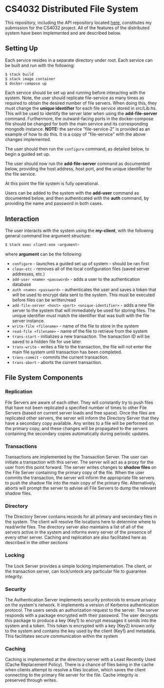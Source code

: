 # CS4032 Distributed File System
This repository, including the API repository located [here], constitutes my submission for the CS4032 project.
All of the features of the distributed system have been implemented and are described below.

## Setting Up
Each service resides in a separate directory under root. Each service can be built and run with the following:
```sh
$ stack build
$ stack image container
$ docker-compose up
```
Each service should be set up and running before interacting with the system. Note, the user should replicate file-service as many times as required to obtain the desired number of file servers. When doing this, they must change the **unique identifier** for each file service stored in src/Lib.hs. This will be used to identify the server later when using the **add-file-server** command. Furthermore, the outward-facing ports in the docker-compose file should be changed for both the main service and its corresponding mongodb instance. **NOTE:** the service "file-service-2" is provided as an example of how to do this. It is a copy of "file-service" with the above changes implemented.

The user should then run the `configure` command, as detailed below, to begin a guided set up.

The user should now run the **add-file-server** command as documented below, providing the host address, host port, and the unique identifier for the file service.

At this point the file system is fully operational.

Users can be added to the system with the **add-user** command as documented below, and then authenticated with the **auth** command, by providing the name and password in both cases.

## Interaction
The user interacts with the system using the **my-client**, with the following general command line argument structure:
```sh
$ stack exec client-exe <argument>
```
where **argument** can be the following:
- `configure` - launches a guided set up of system - should be ran first
- `clean-etc` - removes all of the local configuration files (saved server addresses, etc.)
- `add-user <name> <password>` - adds a user to the authentication database
- `auth <name> <password>` - authenticates the user and saves a token that will be used to encrypt data sent to the system. This must be executed before files can be written/read
- `add-file-server <host> <port> <unique-identifier>` - adds a new file server to the system that will immediately be used for storing files. The unique identifier must match the identifier that was built with the file server instance.
- `write-file <filename>` - name of the file to store in the system
- `read-file <filename>` - name of the file to retrieve from the system
- `trans-start` - initializes a new transaction. The transaction ID will be saved to a hidden file for use later.
- `trans-write` - writes a file to the transaction, the file will not enter the main file system until transaction has been completed.
- `trans-commit` - commits the current transaction. 
- `trans-abort` - aborts the current transaction.

## File System Components

### Replication
File Servers are aware of each other. They will constantly try to push files that have not been replicated a specified number of times to other File Servers (based on current server loads and free space). Once the files are replicated other servers, the server will inform the Directory Server that they have a secondary copy available. Any writes to a file will be performed on the primary copy, and these changes will be propagated to the servers containing the secondary copies automatically during periodic updates.
### Transactions
Transactions are implemented by the Transaction Server. The user can initiate a transaction with this server. The server will act as a proxy for the user from this point forward. The server writes changes to **shadow files** on the File Server containing the primary copy of the file. When the user commits the transaction, the server will inform the appropriate file servers to push the shadow file into the main copy of the primary file. Alternatively, aborts will prompt the server to advise all File Servers to dump the relevant shadow files.
### Directory
The Directory Server contains records for all primary and secondary files in the system. The client will resolve file locations here to determine where to read/write files. The directory server also maintains a list of all of the servers active in the system and informs every server of the presence of every other server. Caching and replication are also facilitated here as described in the other sections
### Locking
The Lock Server provides a simple locking implementation. The client, or the transaction server, can lock/unlock any particular file to guarantee integrity.
### Security
The Authentication Server implements security protocols to ensure privacy on the system's network. It implements a version of Kerberos authentication protocol. The users sends an authorization request to the server. The server responds with a package encrypted with their password. The user decrypts this package to produce a key (Key1) to encrypt messages it sends into the system and a token. This token is encrypted with a key (Key2) known only to the system and contains the key used by the client (Key1) and metadata. This facilitates secure communication within the system
### Caching
Caching is implemented at the directory server with a Least Recently Used (Cache Replacement Policy). There is a chance of files being in the cache when clients attempt to resolve a files location, which saves the client connecting to the primary file server for the file. Cache integrity is preserved through writes.

[here]: https://github.com/ddoyle4/file-system-api.git

